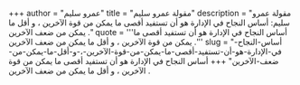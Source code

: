 +++
author = "عمرو سليم"
title = "مقولة عمرو سليم"
description = "مقولة عمرو سليم: أساس النجاح في الإدارة هو أن تستفيد أقصى ما يمكن من قوة الآخرين ، و أقل ما يمكن من ضعف الآخرين ."
quote = '''أساس النجاح في الإدارة هو أن تستفيد أقصى ما يمكن من قوة الآخرين ، و أقل ما يمكن من ضعف الآخرين .'''
slug = "أساس-النجاح-في-الإدارة-هو-أن-تستفيد-أقصى-ما-يمكن-من-قوة-الآخرين-،-و-أقل-ما-يمكن-من-ضعف-الآخرين"
+++
أساس النجاح في الإدارة هو أن تستفيد أقصى ما يمكن من قوة الآخرين ، و أقل ما يمكن من ضعف الآخرين .
